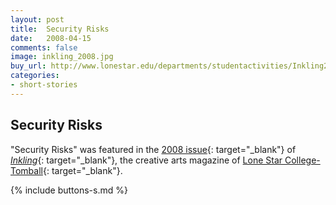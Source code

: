 ```yaml
---
layout: post
title:  Security Risks
date:   2008-04-15
comments: false
image: inkling_2008.jpg
buy_url: http://www.lonestar.edu/departments/studentactivities/Inkling2008.pdf
categories:
- short-stories
---
```


## Security Risks

"Security Risks" was featured in the [2008 issue][read]{: target="_blank"} of [*Inkling*][inkling]{: target="_blank"}, the creative
arts magazine of [Lone Star College-Tomball][lsc]{: target="_blank"}.

{% include buttons-s.md %}

<br />
<br />
<br />
<br />
<br />
<br />
<br />
<br />
<br />
<br />
<br />
<br />
<br />
<br />
<br />

[read]:http://www.lonestar.edu/departments/studentactivities/Inkling_2008.pdf
[inkling]:http://www.lonestar.edu/past-inkling-issues.htm
[lsc]:http://www.lonestar.edu/tomball.htm
